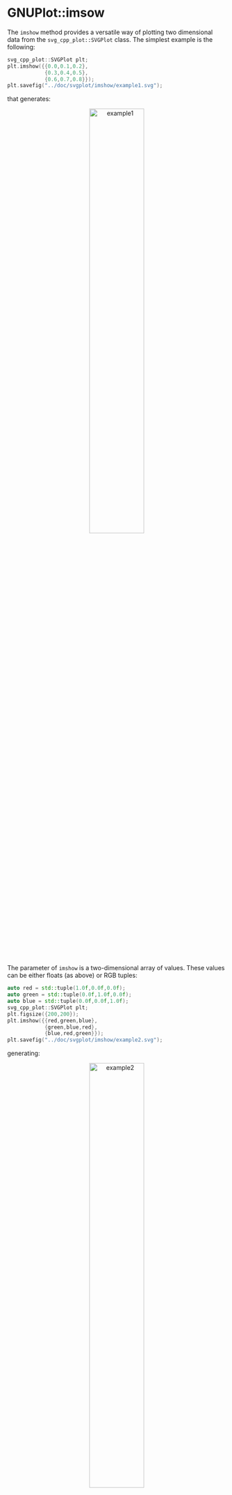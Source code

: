 # GNUPlot::imsow

The `imshow` method provides a versatile way of plotting two dimensional data from the `svg_cpp_plot::SVGPlot` class. The simplest example is the following:

```cpp
svg_cpp_plot::SVGPlot plt;
plt.imshow({{0.0,0.1,0.2},
            {0.3,0.4,0.5},
            {0.6,0.7,0.8}});
plt.savefig("../doc/svgplot/imshow/example1.svg");
```

that generates:

<div style="text-align:center"><img 
 src="./imshow/example1.svg" alt="example1" width="50%" /></div>
 
 
The parameter of `imshow` is a two-dimensional array of values. These values can be either floats (as above) or RGB tuples:

```cpp
auto red = std::tuple(1.0f,0.0f,0.0f);
auto green = std::tuple(0.0f,1.0f,0.0f);
auto blue = std::tuple(0.0f,0.0f,1.0f);
svg_cpp_plot::SVGPlot plt;
plt.figsize({200,200});
plt.imshow({{red,green,blue},
            {green,blue,red},
            {blue,red,green}});
plt.savefig("../doc/svgplot/imshow/example2.svg");
```

generating:

<div style="text-align:center"><img 
 src="./imshow/example2.svg" alt="example2" width="50%" /></div>
 
The values can also be RGBA tuples: 

```cpp
auto red = std::tuple(1.0f,0.0f,0.0f,1.0f);
auto green = std::tuple(0.0f,1.0f,0.0f,1.0f);
auto black_transparent = std::tuple(0.0f,0.0f,0.0f,0.5f);
svg_cpp_plot::SVGPlot plt;
plt.figsize({200,200});
plt.imshow({{black_transparent,green,black_transparent},
            {green,black_transparent,red},
            {black_transparent,red,black_transparent}});
plt.savefig("../doc/svgplot/imshow/example3.svg");
```

that yields

<div style="text-align:center"><img 
 src="./imshow/example3.svg" alt="example3" width="50%" /></div>
 
Obviously, there is no need to use bracketed data. Any standard C++ collection can be used:

```cpp
svg_cpp_plot::SVGPlot plt;
plt.figsize({200,200});
std::list<std::list<float>> data;
for (float f = 0.0f; f<=1.0f; f+=0.1f) {
    data.push_back(std::list<float>());
    for (float g = f; g<=1.0f; g+=0.1f) 
        data.back().push_back(f+g);
}
plt.imshow(data);
plt.savefig("../doc/svgplot/imshow/example4.svg");
```

<div style="text-align:center"><img 
 src="./imshow/example4.svg" alt="example4" width="50%" /></div>
 
There is also the possiblity of passing a two dimensional funcion with two lists of positions (in the two axes) to evaluate:

```cpp
svg_cpp_plot::SVGPlot plt;
plt.figsize({200,200});
auto f = [] (float x, float y) {
    float r = 0.5f+0.5f*std::sin(x);
    float g = 0.5f+0.5f*std::sin(y);
    float b = std::max(0.0f,1.0f-(r+g));
    return std::tuple(r,g,b);
};
plt.imshow(svg_cpp_plot::arange(0,10,0.25),svg_cpp_plot::arange(0,10,0.25),f);
plt.savefig("../doc/svgplot/imshow/example5.svg");
```

that generates

<div style="text-align:center"><img 
 src="./imshow/example5.svg" alt="example5" width="50%" /></div>


## Formatting

### Interpolation

It is possible to define different strategies for interpolation, defined as a C++ equivalent of a named attribute. By default the interpolation is `"nearest"` (used in all the examples above), which means that there is no interpolation between the values. This library offers another interpolation option, `"bicubic"`, but with two limitations:
- RGBA values are not supported in bicubuc interpolation.
- The library has to be complied and linked with `libpng`.

This would be an example of bicubic interpolation:

```cpp
svg_cpp_plot::SVGPlot plt;
plt.figsize({200,200});
auto f = [] (float x, float y) {
    float r = 0.5f+0.5f*std::sin(x);
    float g = 0.5f+0.5f*std::sin(y);
    float b = std::max(0.0f,1.0f-(r+g));
    return std::tuple(r,g,b);
};
plt.imshow(svg_cpp_plot::arange(0,10,0.25),svg_cpp_plot::arange(0,10,0.25),f).interpolation("bicubic");
plt.savefig("../doc/svgplot/imshow/example6.svg");
```

that generates a much smoother output

<div style="text-align:center"><img 
 src="./imshow/example6.svg" alt="example6" width="50%" /></div>
 
### Extent

The `extent` named attribute, which in C++ is modeled as a method that can be concatenated with other similar methods, defines the actual range covered by the `imshow` data as a 4D tuple {xmin,xmax,ymin,ymax}. This is useful for adjusting the x-y labels according to the adequate range. For instance the following code

```cpp
svg_cpp_plot::SVGPlot plt;
plt.figsize({200,20}).yticks({});
std::list<std::list<float>> data; 
data.push_back(std::list<float>()); 
for (float f = 0.0f; f<=1.0f; f+=0.1f) data.back().push_back(f);
plt.imshow(data).interpolation("bicubic").extent({0,1,0,1});
plt.savefig("../doc/svgplot/imshow/example7.svg");   
```

yields the following graph

<div style="text-align:center"><img 
 src="./imshow/example7.svg" alt="example7" width="50%" /></div>

Note how the range of the data defined by the list covers the \[0..1\] range in the horizontal axis (instead of the \[0..10\] which would be setup according to the number of data points). 

This attribute also helps locating the data into specific positions within a larger plot. It also enables flipping any of the axis by switching the minimum and maximum on that axis. An example of that is given by 

```cpp
auto red = std::tuple(1.0f,0.0f,0.0f);
auto green = std::tuple(0.0f,1.0f,0.0f);
auto blue = std::tuple(0.0f,0.0f,1.0f);
svg_cpp_plot::SVGPlot plt;
plt.figsize({200,200}).axis({-5,5,-5,5});
plt.imshow({{red,green,blue},
            {green,blue,red},
            {blue,red,green}}).extent({-1,1,1,-1});
plt.savefig("../doc/svgplot/imshow/example8.svg");   
```

that results into 

<div style="text-align:center"><img 
 src="./imshow/example8.svg" alt="example8" width="50%" /></div>
 
Note how the RGB data is centered and flipped on the vertical axis.

In the case of data defined by a 2D function (see examples 4 and 5 above) the extent of the data is already defined as the boundaries of the function.

### Colormaps and limits for values

In the case of arrays of values, the mapping to RGB values is done (like in Matplotlib) through a color map, where the maximum and minimum labeled values are calculated automatically from the data so there is no clamping.

It is possible, however, to specifically set those clamping values through the `vmin` and `vmax` named parameters (represented in C++ as methods). Those parameters can even be inverted (`vmin` being greater than `vmax`) so that the colormap is inverted as well. These options are illustrated in the following example, where several options regarding `vmin` and `vmax` are compared.

```cpp
auto x = svg_cpp_plot::arange(-5,5,0.2);
auto y = svg_cpp_plot::arange(-5,5,0.2);
auto himmelblau = [] (float x, float y) {
    return (x*x + y - 11.0f)*(x*x + y - 11.0f) + (x + y*y -7)*(x + y*y -7);
 };
svg_cpp_plot::SVGPlot plt;
plt.subplot(1,4,0).figsize({200,200}).title("Default").imshow(x,y,himmelblau);
plt.subplot(1,4,1).figsize({200,200}).title("vmax to 100").imshow(x,y,himmelblau).vmax(100);
plt.subplot(1,4,2).figsize({200,200}).title("vmin to 100").imshow(x,y,himmelblau).vmin(100);
plt.subplot(1,4,3).figsize({200,200}).title("Reverse").imshow(x,y,himmelblau).vmin(1000).vmax(0);
plt.savefig("../doc/svgplot/imshow/example9.svg");
```

This example yields the following result:

<div style="text-align:center"><img 
 src="./imshow/example9.svg" alt="example9" width="100%" /></div>
 
It is also possible to change the color map through the `cmap` attribute: a string that defines the mapping from the values to a color that represents them. The usage is illustrated in the following example:

```cpp
auto x = svg_cpp_plot::arange(0,1,0.01);
auto y = svg_cpp_plot::arange(0,1,1);
auto f = [] (float x, float y) { return x; };
svg_cpp_plot::SVGPlot plt;
int i = 0;
for (auto cmap : {"grayscale","viridis","plasma","magma","inferno","bwr","seismic","coolwarm","Spectral","PiYG"}) 
    plt.subplot(2,5,i++).figsize({200,75}).yticks({}).xticks({0,1}).xticklabels({"vmin","vmax"}).title(cmap)
        .imshow(x,y,f).interpolation("bicubic").cmap(cmap);

plt.savefig("../doc/svgplot/imshow/example10.svg");
```

There are several color maps available, all of them inspired by Matplotlib, and illustrated in the outcome of the source code above.

<div style="text-align:center"><img 
 src="./imshow/example10.svg" alt="example10" width="100%" /></div>
 
Right now, only perceptually uniform (top row) and divergent (bottom row) color maps are available. More color maps might be added in the future.

The `vmin`, `vmax` and `cmap` named attributes have no effect on RGB or RGBA `imshow` input data.

